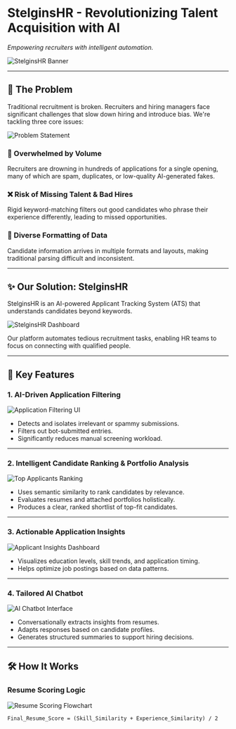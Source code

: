 # StelginsHR - Revolutionizing Talent Acquisition with AI
*Empowering recruiters with intelligent automation.*

![StelginsHR Banner](./assets/slide1-or-17-banner.png)

---

## 🚨 The Problem

Traditional recruitment is broken. Recruiters and hiring managers face significant challenges that slow down hiring and introduce bias. We're tackling three core issues:

![Problem Statement](./assets/slide2-problem-statement.png)

### 🤯 Overwhelmed by Volume
Recruiters are drowning in hundreds of applications for a single opening, many of which are spam, duplicates, or low-quality AI-generated fakes.

### ❌ Risk of Missing Talent & Bad Hires
Rigid keyword-matching filters out good candidates who phrase their experience differently, leading to missed opportunities.

### 📄 Diverse Formatting of Data
Candidate information arrives in multiple formats and layouts, making traditional parsing difficult and inconsistent.

---

## ✨ Our Solution: StelginsHR

StelginsHR is an AI-powered Applicant Tracking System (ATS) that understands candidates beyond keywords.

![StelginsHR Dashboard](./assets/slide3-dashboard.png)

Our platform automates tedious recruitment tasks, enabling HR teams to focus on connecting with qualified people.

---

## 🚀 Key Features

### 1. AI-Driven Application Filtering

![Application Filtering UI](./assets/slide6-filtering-ui.png)

- Detects and isolates irrelevant or spammy submissions.
- Filters out bot-submitted entries.
- Significantly reduces manual screening workload.

---

### 2. Intelligent Candidate Ranking & Portfolio Analysis

![Top Applicants Ranking](./assets/slide7-top10.png)

- Uses semantic similarity to rank candidates by relevance.
- Evaluates resumes and attached portfolios holistically.
- Produces a clear, ranked shortlist of top-fit candidates.

---

### 3. Actionable Application Insights

![Applicant Insights Dashboard](./assets/slide8-dashboard-insights.png)

- Visualizes education levels, skill trends, and application timing.
- Helps optimize job postings based on data patterns.

---

### 4. Tailored AI Chatbot

![AI Chatbot Interface](./assets/slide9-chatbot.png)

- Conversationally extracts insights from resumes.
- Adapts responses based on candidate profiles.
- Generates structured summaries to support hiring decisions.

---

## 🛠️ How It Works

### Resume Scoring Logic

![Resume Scoring Flowchart](./assets/slide10-scoring-logic.png)

```text
Final_Resume_Score = (Skill_Similarity + Experience_Similarity) / 2
